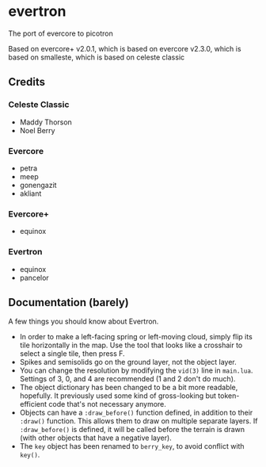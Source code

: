 # evertron
The port of evercore to picotron

Based on evercore+ v2.0.1, which is based on evercore v2.3.0, which is based on smalleste, which is based on celeste classic

## Credits
### Celeste Classic
- Maddy Thorson
- Noel Berry
### Evercore
- petra
- meep
- gonengazit
- akliant
### Evercore+
- equinox
### Evertron
- equinox
- pancelor

## Documentation (barely)
A few things you should know about Evertron.
- In order to make a left-facing spring or left-moving cloud, simply flip its tile horizontally in the map. Use the tool that looks like a crosshair to select a single tile, then press F.
- Spikes and semisolids go on the ground layer, not the object layer.
- You can change the resolution by modifying the `vid(3)` line in `main.lua`. Settings of 3, 0, and 4 are recommended (1 and 2 don't do much).
- The object dictionary has been changed to be a bit more readable, hopefully. It previously used some kind of gross-looking but token-efficient code that's not necessary anymore.
- Objects can have a `:draw_before()` function defined, in addition to their `:draw()` function. This allows them to draw on multiple separate layers. If `:draw_before()` is defined, it will be called before the terrain is drawn (with other objects that have a negative layer).
- The `key` object has been renamed to `berry_key`, to avoid conflict with `key()`.

